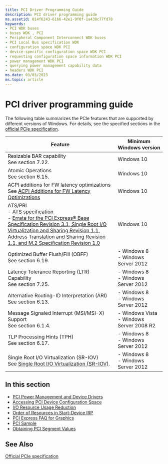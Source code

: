 ```yaml
---
title: PCI Driver Programming Guide
description: PCI driver programming guide
ms.assetid: 014f6243-6166-42e1-9f0f-1a438c77fd78
keywords:
- PCI WDK buses
- buses WDK , PCI
- Peripheral Component Interconnect WDK buses
- PCI Local Bus specification WDK
- configuration space WDK PCI
- device-specific configuration space WDK PCI
- requesting configuration space information WDK PCI
- power management WDK PCI
- querying power management capability data
- headers WDK PCI
ms.date: 03/03/2023
ms.topic: article
---
```


# PCI driver programming guide

The following table summarizes the PCIe features that are supported by different versions of Windows. For details, see the specified sections in the [official PCIe specification](https://pcisig.com/specifications/review-zone).

|Feature|Minimum Windows version|
|----|----|
|Resizable BAR capability</br>See section 7.22.|Windows 10|
|Atomic Operations</br>See section 6.15.|Windows 10|
|ACPI additions for FW latency optimizations</br>See [ACPI Additions for FW Latency Optimizations](https://pcisig.com/specifications)|Windows 10|
|ATS/PRI</br>-  [ATS specification](https://go.microsoft.com/fwlink/p/?LinkId=787061)</br>-  [Errata for the PCI Express&#174; Base Specification Revision 3.1, Single Root I/O Virtualization and Sharing Revision 1.1, Address Translation and Sharing Revision 1.1, and M.2 Specification Revision 1.0](https://pcisig.com/specifications/iov/)|Windows 10|
|Optimized Buffer Flush/Fill (OBFF)</br>See section 6.19.|-  Windows 8</br>-  Windows Server 2012|
|Latency Tolerance Reporting (LTR) Capability</br>See section 7.25.|- Windows 8</br>-  Windows Server 2012|
|Alternative Routing-ID Interpretation (ARI)</br>See section 6.13.|-  Windows 8</br>-  Windows Server 2012|
|Message Signaled Interrupt (MSI/MSI-X) Support</br>See section 6.1.4.|-  Windows Vista</br>-  Windows Server 2008 R2|
|TLP Processing Hints (TPH)</br>See section 6.17.|-  Windows 8</br>-  Windows Server 2012|
|Single Root I/O Virtualization (SR-IOV)</br>See [Single Root I/O Virtualization (SR-IOV)](../network/single-root-i-o-virtualization--sr-iov-.md).|-  Windows 8</br>-  Windows Server 2012|

## In this section

- [PCI Power Management and Device Drivers](./pci-power-management-and-device-drivers.md)
- [Accessing PCI Device Configuration Space](./accessing-pci-device-configuration-space.md)
- [I/O Resource Usage Reduction](./i-o-resource-usage-reduction.md)
- [Order of Resources in Start-Device IRP](./order-of-resources-in-start-device-irp.md)
- [PCI Express FAQ for Graphics](./pci-express-faq-for-graphics.yml)
- [PCI Sample](./pci-sample.md)
- [Obtaining PCI Segment Values](./obtaining-pci-segment-values.md)

## See Also

[Official PCIe specification](https://pcisig.com/specifications/review-zone)
